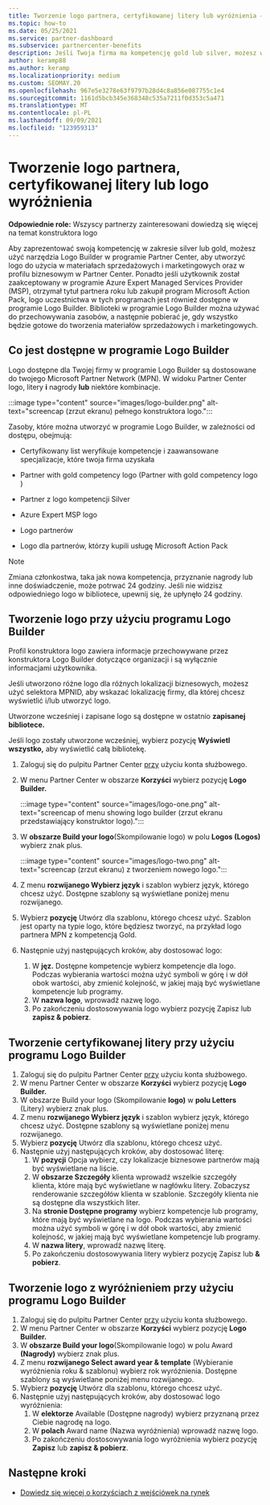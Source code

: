 ```yaml
---
title: Tworzenie logo partnera, certyfikowanej litery lub wyróżnienia — Logo Builder
ms.topic: how-to
ms.date: 05/25/2021
ms.service: partner-dashboard
ms.subservice: partnercenter-benefits
description: Jeśli Twoja firma ma kompetencję gold lub silver, możesz wygenerować logo dostosowane dla Twojej firmy lub zażądać dostosowanego certyfikowanego listu weryfikacyjnego przy użyciu narzędzia Logo Builder w Partner Center.
author: keramp88
ms.author: keramp
ms.localizationpriority: medium
ms.custom: SEOMAY.20
ms.openlocfilehash: 967e5e3278e63f9797b28d4c8a856e087755c1e4
ms.sourcegitcommit: 1161d5bcb345e368348c535a7211f0d353c5a471
ms.translationtype: MT
ms.contentlocale: pl-PL
ms.lasthandoff: 09/09/2021
ms.locfileid: "123959313"
---
```

# <a name="create-a-partner-logo-certified-letter-or-award-logo"></a>Tworzenie logo partnera, certyfikowanej litery lub logo wyróżnienia

**Odpowiednie role:** Wszyscy partnerzy zainteresowani dowiedzą się więcej na temat konstruktora logo

Aby zaprezentować swoją kompetencję w zakresie silver lub gold, możesz użyć narzędzia Logo Builder w programie Partner Center, aby utworzyć logo do użycia w materiałach sprzedażowych i marketingowych oraz w profilu biznesowym w Partner Center. Ponadto jeśli użytkownik został zaakceptowany w programie Azure Expert Managed Services Provider (MSP), otrzymał tytuł partnera roku lub zakupił program Microsoft Action Pack, logo uczestnictwa w tych programach jest również dostępne w programie Logo Builder. Biblioteki w programie Logo Builder można używać do przechowywania zasobów, a następnie pobierać je, gdy wszystko będzie gotowe do tworzenia materiałów sprzedażowych i marketingowych.

## <a name="what-is-available-in-logo-builder"></a>Co jest dostępne w programie Logo Builder

Logo dostępne dla Twojej firmy w programie Logo Builder są dostosowane do twojego Microsoft Partner Network (MPN). W widoku Partner Center logo, litery **i** nagrody **lub** niektóre kombinacje. 

:::image type="content" source="images/logo-builder.png" alt-text="screencap (zrzut ekranu) pełnego konstruktora logo.":::

Zasoby, które można utworzyć w programie Logo Builder, w zależności od dostępu, obejmują:

- Certyfikowany list weryfikuje kompetencje i zaawansowane specjalizacje, które twoja firma uzyskała

- Partner with gold competency logo (Partner with gold competency logo )

- Partner z logo kompetencji Silver

- Azure Expert MSP logo

- Logo partnerów

- Logo dla partnerów, którzy kupili usługę Microsoft Action Pack

>[!NOTE]
>Zmiana członkostwa, taka jak nowa kompetencja, przyznanie nagrody lub inne doświadczenie, może potrwać 24 godziny. Jeśli nie widzisz odpowiedniego logo w bibliotece, upewnij się, że upłynęło 24 godziny.

## <a name="create-a-logo-using-logo-builder"></a>Tworzenie logo przy użyciu programu Logo Builder

Profil konstruktora logo zawiera informacje przechowywane przez konstruktora Logo Builder dotyczące organizacji i są wyłącznie informacjami użytkownika.

Jeśli utworzono różne logo dla różnych lokalizacji biznesowych, możesz użyć selektora MPNID, aby wskazać lokalizację firmy, dla której chcesz wyświetlić i/lub utworzyć logo.

Utworzone wcześniej i zapisane logo są dostępne w ostatnio **zapisanej bibliotece.**

Jeśli logo zostały utworzone wcześniej, wybierz pozycję **Wyświetl wszystko,** aby wyświetlić całą bibliotekę.

1. Zaloguj się do pulpitu Partner Center [przy](https://partner.microsoft.com/dashboard) użyciu konta służbowego.
1. W menu Partner Center w obszarze **Korzyści** wybierz pozycję **Logo Builder.**

   :::image type="content" source="images/logo-one.png" alt-text="screencap of menu showing logo builder (zrzut ekranu przedstawiający konstruktor logo).":::
1. W **obszarze Build your logo**(Skompilowanie logo) w polu **Logos (Logos)** wybierz znak plus.

   :::image type="content" source="images/logo-two.png" alt-text="screencap (zrzut ekranu) z tworzeniem nowego logo.":::
1. Z menu **rozwijanego Wybierz język** i szablon wybierz język, którego chcesz użyć. Dostępne szablony są wyświetlane poniżej menu rozwijanego.
1. Wybierz **pozycję** Utwórz dla szablonu, którego chcesz użyć. Szablon jest oparty na typie logo, które będziesz tworzyć, na przykład logo partnera MPN z kompetencją Gold.
1. Następnie użyj następujących kroków, aby dostosować logo:
    1. W **jęz.** Dostępne kompetencje wybierz kompetencje dla logo. Podczas wybierania wartości można użyć symboli w górę i w dół obok wartości, aby zmienić kolejność, w jakiej mają być wyświetlane kompetencje lub programy.
    1. W **nazwa logo**, wprowadź nazwę logo.
    1. Po zakończeniu dostosowywania logo wybierz  pozycję Zapisz lub **zapisz & pobierz**.

## <a name="create-a-certified-letter-using-logo-builder"></a>Tworzenie certyfikowanej litery przy użyciu programu Logo Builder

1. Zaloguj się do pulpitu Partner Center [przy](https://partner.microsoft.com/dashboard) użyciu konta służbowego.
1. W menu Partner Center w obszarze **Korzyści** wybierz pozycję **Logo Builder.**
1. W obszarze Build your logo (Skompilowanie **logo)** w **polu Letters** (Litery) wybierz znak plus.
1. Z menu **rozwijanego Wybierz język** i szablon wybierz język, którego chcesz użyć. Dostępne szablony są wyświetlane poniżej menu rozwijanego.
1. Wybierz **pozycję** Utwórz dla szablonu, którego chcesz użyć.
1. Następnie użyj następujących kroków, aby dostosować literę:
    1. W **pozycji** Opcja wybierz, czy lokalizacje biznesowe partnerów mają być wyświetlane na liście.
    1. W **obszarze Szczegóły** klienta wprowadź wszelkie szczegóły klienta, które mają być wyświetlane w nagłówku litery. Zobaczysz renderowanie szczegółów klienta w szablonie. Szczegóły klienta nie są dostępne dla wszystkich liter.
    1. Na **stronie Dostępne programy** wybierz kompetencje lub programy, które mają być wyświetlane na logo. Podczas wybierania wartości można użyć symboli w górę i w dół obok wartości, aby zmienić kolejność, w jakiej mają być wyświetlane kompetencje lub programy.
    1. W **nazwa litery**, wprowadź nazwę literę.
    1. Po zakończeniu dostosowywania litery wybierz  pozycję Zapisz lub **& pobierz**.

## <a name="create-an-award-logo-using-logo-builder"></a>Tworzenie logo z wyróżnieniem przy użyciu programu Logo Builder

1. Zaloguj się do pulpitu Partner Center [przy](https://partner.microsoft.com/dashboard) użyciu konta służbowego.
1. W menu Partner Center w obszarze **Korzyści** wybierz pozycję **Logo Builder.**
1. W **obszarze Build your logo**(Skompilowanie logo) w polu Award **(Nagrody)** wybierz znak plus.
1. Z menu **rozwijanego Select award year & template** (Wybieranie wyróżnienia roku & szablonu) wybierz rok wyróżnienia. Dostępne szablony są wyświetlane poniżej menu rozwijanego.
1. Wybierz **pozycję** Utwórz dla szablonu, którego chcesz użyć.
1. Następnie użyj następujących kroków, aby dostosować logo wyróżnienia:
    1. W **elektorze** Available (Dostępne nagrody) wybierz przyznaną przez Ciebie nagrodę na logo.
    1. W **polach** Award name (Nazwa wyróżnienia) wprowadź nazwę logo.
    1. Po zakończeniu dostosowywania logo wyróżnienia wybierz pozycję **Zapisz** lub **zapisz & pobierz**.

## <a name="next-steps"></a>Następne kroki

- [Dowiedz się więcej o korzyściach z wejściówek na rynek](mpn-learn-about-go-to-market-benefits.md)
